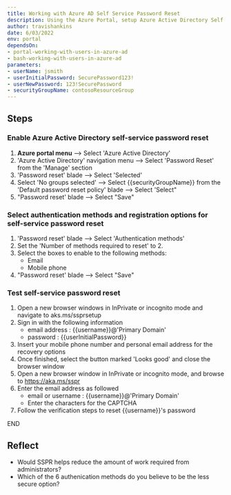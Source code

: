 ```yaml
---
title: Working with Azure AD Self Service Password Reset
description: Using the Azure Portal, setup Azure Active Directory Self Service Password Reset
author: travishankins
date: 6/03/2022
env: portal
dependsOn:
- portal-working-with-users-in-azure-ad
- bash-working-with-users-in-azure-ad
parameters:
- userName: jsmith
- userInitialPassword: SecurePassword123!
- userNewPassword: 123!SecurePassword
- securityGroupName: contosoResourceGroup
---
```


## Steps

### Enable Azure Active Directory self-service password reset

1. **Azure portal menu** --> Select 'Azure Active Directory'
2. 'Azure Active Directory' navigation menu --> Select 'Password Reset' from the 'Manage' section
3. 'Password reset' blade --> Select 'Selected'
4. Select 'No groups selected' --> Select {{securityGroupName}} from the 'Default password reset policy' blade --> Select 'Select"
5. "Password reset' blade --> Select "Save"

### Select authentication methods and registration options for self-service password reset

1. 'Password reset' blade --> Select 'Authentication methods'
2. Set the 'Number of methods required to reset' to 2.
3. Select the boxes to enable to the following methods:
   - Email
   - Mobile phone
4. "Password reset' blade --> Select "Save"

### Test self-service password reset

1. Open a new browser windows in InPrivate or incognito mode and navigate to aks.ms/ssprsetup
2. Sign in with the following information
   - email address : {{username}}@'Primary Domain'
   - password : {{userInitialPassword}}
3. Insert your mobile phone number and personal email address for the recovery options
4. Once finished, select the button marked 'Looks good' and close the browser window
5. Open a new browser window in InPrivate or incognito mode, and browse to https://aka.ms/sspr
6. Enter the email address as followed
   - email or username : {{username}}@'Primary Domain'
   - Enter the characters for the CAPTCHA
7. Follow the verification steps to reset {{username}}'s password

END

## Reflect

- Would SSPR helps reduce the amount of work required from administrators?
- Which of the 6 authenication methods do you believe to be the less secure option?
